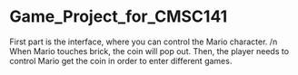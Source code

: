 # Game_Project_for_CMSC141
First part is the interface, where you can control the Mario character. /n
When Mario touches brick, the coin will pop out. Then, the player needs to control Mario get the coin in order to enter different games.
